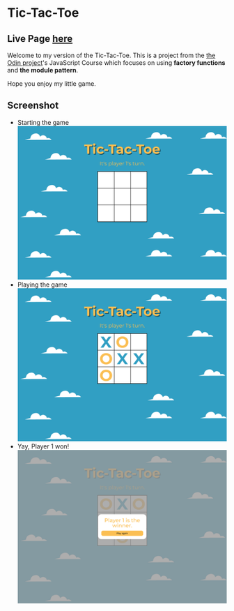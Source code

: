 # Tic-Tac-Toe

## Live Page [here](https://lonelyknight2902.github.io/Tic-Tac-Toe/)

Welcome to my version of the Tic-Tac-Toe. This is a project from the [the Odin project](https://www.theodinproject.com)'s JavaScript Course which focuses on using **factory functions** and **the module pattern**.

Hope you enjoy my little game.

## Screenshot
- Starting the game
![Starting](/images/1.png "Starting the game")
- Playing the game
![Playing](/images/2.png "Playing the game")
- Yay, Player 1 won!
![Winning](/images/3.png "Yay, you won the game!")